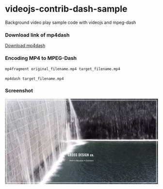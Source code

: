 # videojs-contrib-dash-sample
Background video play sample code with videojs and mpeg-dash

### Download link of mp4dash
[Download mp4dash](https://www.bento4.com/downloads)

### Encoding MP4 to MPEG-Dash
```
mp4fragment original_filename.mp4 target_filename.mp4

mp4dash target_filename.mp4
```

### Screenshot
![Screendshot](screenshot.jpg)

